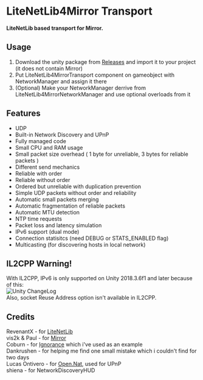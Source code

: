 # LiteNetLib4Mirror Transport

**LiteNetLib based transport for Mirror.**

## Usage
1. Download the unity package from [Releases](https://github.com/MrGadget1024/LiteNetLib4Mirror/releases) and import it to your project (it does not contain Mirror)
2. Put LiteNetLib4MirrorTransport component on gameobject with NetworkManager and assign it there
3. (Optional) Make your NetworkManager derrive from LiteNetLib4MirrorNetworkManager and use optional overloads from it

## Features
- UDP
- Built-in Network Discovery and UPnP
- Fully managed code
- Small CPU and RAM usage
- Small packet size overhead ( 1 byte for unreliable, 3 bytes for reliable packets )
- Different send mechanics
- Reliable with order
- Reliable without order
- Ordered but unreliable with duplication prevention
- Simple UDP packets without order and reliability
- Automatic small packets merging
- Automatic fragmentation of reliable packets
- Automatic MTU detection
- NTP time requests
- Packet loss and latency simulation
- IPv6 support (dual mode)
- Connection statisitcs (need DEBUG or STATS_ENABLED flag)
- Multicasting (for discovering hosts in local network)

## IL2CPP Warning!
With IL2CPP, IPv6 is only supported on Unity 2018.3.6f1 and later because of this:  
![Unity ChangeLog](unity2018.3.6f1il2cpp.png)  
Also, socket Reuse Address option isn't available in IL2CPP.

## Credits
RevenantX - for [LiteNetLib](https://github.com/RevenantX/LiteNetLib/releases)  
vis2k & Paul - for [Mirror](https://assetstore.unity.com/packages/tools/network/mirror-129321)  
Coburn - for [Ignorance](https://github.com/SoftwareGuy/Ignorance) which i've used as an example  
Dankrushen - for helping me find one small mistake which i couldn't find for two days  
Lucas Ontivero - for [Open.Nat](https://github.com/lontivero/Open.NAT/releases), used for UPnP  
shiena - for NetworkDiscoveryHUD
